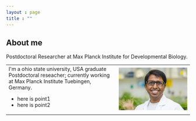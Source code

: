```yaml
---
layout : page
title : ""
---
```

## About me <a name="introduction"></a>
Postdoctoral Researcher at Max Planck Institute for Developmental Biology.

<table>
  <tr><td width="60%" valign="top" align="left">
      I'm a ohio state university, USA graduate Postdoctoral reseacher; currently working at Max Planck Institute Tuebingen, Germany.
<ul>
  <li>here is point1</li>
  <li>here is point2</li>
</ul></td>
    <td width="40%" style="border: none;">
      <img style="float: center;" src="gsMPI.jpg" width="100%"/>
    </td>
  </tr>
</table>
